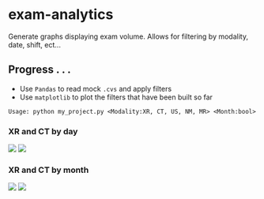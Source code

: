 # exam-analytics
Generate graphs displaying exam volume. Allows for filtering by modality, date, shift, ect...

## Progress . . .
- Use `Pandas` to read mock `.cvs` and apply filters
- Use `matplotlib` to plot the filters that have been built so far

```Usage: python my_project.py <Modality:XR, CT, US, NM, MR> <Month:bool>```

### XR and CT by day

![](/img/ct-day.png)
![](/img/xr-day.png)

### XR and CT by month

![](/img/ct-month.png)
![](/img/xr-month.png)